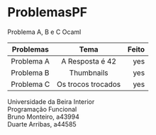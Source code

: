 # ProblemasPF
Problema A, B e C Ocaml

| Problemas     | Tema               | Feito |
| ------------- |:------------------:| -----:|
| Problema A    | A Resposta é 42    |   yes |
| Problema B    | Thumbnails         |   yes |
| Problema C    | Os trocos trocados |   yes |

Universidade da Beira Interior  
Programação Funcional  
Bruno Monteiro, a43994  
Duarte Arribas, a44585  
